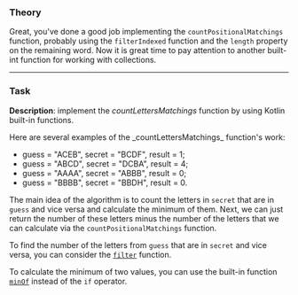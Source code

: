 ### Theory

Great, you've done a good job implementing the `countPositionalMatchings` function, 
probably using the `filterIndexed` function and the `length` property on the remaining word.
Now it is great time to pay attention to another built-int function for working with collections.



___

### Task

**Description**: implement the _countLettersMatchings_ function by using Kotlin built-in functions.

<div class="Hint">
Here are several examples of the _countLettersMatchings_ function's work:

- guess = "ACEB", secret = "BCDF", result = 1;
- guess = "ABCD", secret = "DCBA", result = 4;
- guess = "AAAA", secret = "ABBB", result = 0;
- guess = "BBBB", secret = "BBDH", result = 0.
</div>

<div class="Hint">

The main idea of the algorithm is to count the letters in `secret` that are in `guess` and vice versa and calculate the minimum of them.
Next, we can just return the number of these letters minus the number of the letters 
that we can calculate via the <code>countPositionalMatchings</code> function.
</div>

<div class="Hint">

To find the number of the letters from <code>guess</code> that are in <code>secret</code> and vice versa, 
you can consider the <a href="https://kotlinlang.org/api/latest/jvm/stdlib/kotlin.text/filter.html"><code>filter</code></a> function.
</div>

<div class="Hint">

To calculate the minimum of two values, you can use the built-in function <a href="https://kotlinlang.org/api/latest/jvm/stdlib/kotlin.comparisons/min-of.html"><code>minOf</code></a> instead of the `if` operator.
</div>
